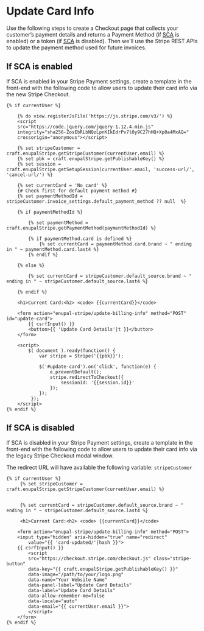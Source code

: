 # Update Card Info

Use the following steps to create a Checkout page that collects your customer’s payment details and returns a Payment Method (if [SCA](https://enupal.com/craft-plugins/stripe-payments/docs/getting-started/sca) is enabled) or a token (if [SCA](https://enupal.com/craft-plugins/stripe-payments/docs/getting-started/sca) is disabled). Then we'll use the Stripe REST APIs to update the payment method used for future invoices.

## If SCA is enabled

If SCA is enabled in your Stripe Payment settings, create a template in the front-end with the following code to allow users to update their card info via the new Stripe Checkout.

```twig
{% if currentUser %}

    {% do view.registerJsFile('https://js.stripe.com/v3/') %}
    <script
    src="https://code.jquery.com/jquery-1.12.4.min.js"
    integrity="sha256-ZosEbRLbNQzLpnKIkEdrPv7lOy9C27hHQ+Xp8a4MxAQ="
    crossorigin="anonymous"></script>

    {% set stripeCustomer = craft.enupalStripe.getStripeCustomer(currentUser.email) %}  
    {% set pbk = craft.enupalStripe.getPublishableKey() %}
    {% set session = craft.enupalStripe.getSetupSession(currentUser.email, 'success-url/', 'cancel-url/') %}  
    
    {% set currentCard = 'No card' %}
    {# Check first for default payment method #}
    {% set paymentMethodId = stripeCustomer.invoice_settings.default_payment_method ?? null  %}

    {% if paymentMethodId %}
        
        {% set paymentMethod = craft.enupalStripe.getPaymentMethod(paymentMethodId) %}

        {% if paymentMethod.card is defined %}
            {% set currentCard = paymentMethod.card.brand ~ " ending in " ~ paymentMethod.card.last4 %}
        {% endif %}

    {% else %}

        {% set currentCard = stripeCustomer.default_source.brand ~ " ending in " ~ stripeCustomer.default_source.last4 %}

    {% endif %}

    <h1>Current Card:<h2> <code> {{currentCard}}</code>
     
    <form action="enupal-stripe/update-billing-info" method="POST" id="update-card">
        {{ csrfInput() }}
        <button>{{ 'Update Card Details'|t }}</button>
    </form>

    <script>
        $( document ).ready(function() {
            var stripe = Stripe('{{pbk}}');

            $('#update-card').on('click', function(e) {
                e.preventDefault();
                stripe.redirectToCheckout({
                    sessionId: '{{session.id}}'
                });
            });
         });
    </script>
{% endif %}
```

## If SCA is disabled

If SCA is disabled in your Stripe Payment settings, create a template in the front-end with the following code to allow users to update their card info via the legacy Stripe Checkout modal window.

The redirect URL will have available the following variable: `stripeCustomer`

```twig
{% if currentUser %}
     {% set stripeCustomer = craft.enupalStripe.getStripeCustomer(currentUser.email) %}  
     
   
     {% set currentCard = stripeCustomer.default_source.brand ~ " ending in " ~ stripeCustomer.default_source.last4 %}

     <h1>Current Card:<h2> <code> {{currentCard}}</code>
     
    <form action="enupal-stripe/update-billing-info" method="POST">
    <input type="hidden" aria-hidden="true" name="redirect"
        value="{{ 'card-updated/'|hash }}">
    {{ csrfInput() }}
        <script
        src="https://checkout.stripe.com/checkout.js" class="stripe-button"
        data-key="{{ craft.enupalStripe.getPublishableKey() }}"
        data-image="/path/to/your/logo.png"
        data-name="Your Website Name"
        data-panel-label="Update Card Details"
        data-label="Update Card Details"
        data-allow-remember-me=false
        data-locale="auto"
        data-email="{{ currentUser.email }}">
        </script>
    </form>
{% endif %}
```